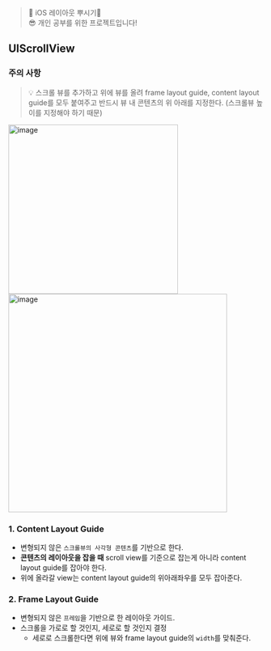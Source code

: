 > 🍎 iOS 레이아웃 뿌시기💪 <br> 
> 😎  개인 공부를 위한 프로젝트입니다!


## UIScrollView

### 주의 사항

> 💡 스크롤 뷰를 추가하고 위에 뷰를 올려 frame layout guide, content layout guide를 모두 붙여주고
반드시 뷰 내 콘텐츠의 위 아래를 지정한다. (스크롤뷰 높이를 지정해야 하기 때문)

<img width="335" alt="image" src="https://user-images.githubusercontent.com/63438947/160601326-88a43b43-be68-4db3-9427-f6a7c4b25a97.png">
<img width="432" alt="image" src="https://user-images.githubusercontent.com/63438947/160601361-8fe7f77b-ebe8-456a-8cd3-689683edbc5d.png">


### 1. Content Layout Guide

- 변형되지 않은 `스크롤뷰의 사각형 콘텐츠`를 기반으로 한다.
- __콘텐츠의 레이아웃을 잡을 때__ scroll view를 기준으로 잡는게 아니라 content layout guide를 잡아야 한다.
- 위에 올라갈 view는 content layout guide의 위아래좌우를 모두 잡아준다.

### 2. Frame Layout Guide

- 변형되지 않은 `프레임`을 기반으로 한 레이아웃 가이드.
- 스크롤을 가로로 할 것인지, 세로로 할 것인지 결정
    - 세로로 스크롤한다면 위에 뷰와 frame layout guide의 `width`를 맞춰준다.
